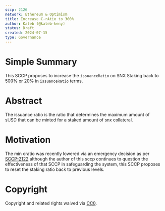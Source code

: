 ```yaml
---
sccp: 2126
network: Ethereum & Optimism
title: Increase C-rAtio to 300%
author: Kaleb (@kaleb-keny)
status: Draft
created: 2024-07-15
type: Governance
---
```


# Simple Summary

This SCCP proposes to increase the `issuanceRatio` on SNX Staking back to 500% or 20% in `issuanceRatio` terms.

# Abstract

The issuance ratio is the ratio that determines the maximum amount of sUSD that can be minted for a staked amount of snx collateral.


# Motivation

The min cratio was recently lowered via an emergency decision as per [SCCP-2122](https://sips.synthetix.io/sccp/sccp-2122/) although the author of this sccp continues to question the effectiveness of that SCCP in safeguarding the system, this SCCP proposes to reset the staking ratio back to previous levels.

# Copyright

Copyright and related rights waived via [CC0](https://creativecommons.org/publicdomain/zero/1.0/).


